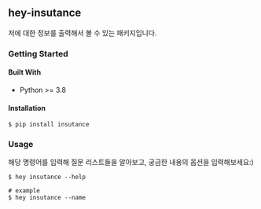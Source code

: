 ## hey-insutance
저에 대한 정보를 출력해서 볼 수 있는 패키지입니다.

### Getting Started

#### Built With
- Python >= 3.8

#### Installation
```shell
$ pip install insutance
```

### Usage
해당 명령어를 입력해 질문 리스트들을 알아보고, 궁금한 내용의 옵션을 입력해보세요:)
```shell
$ hey insutance --help

# example
$ hey insutance --name
```
